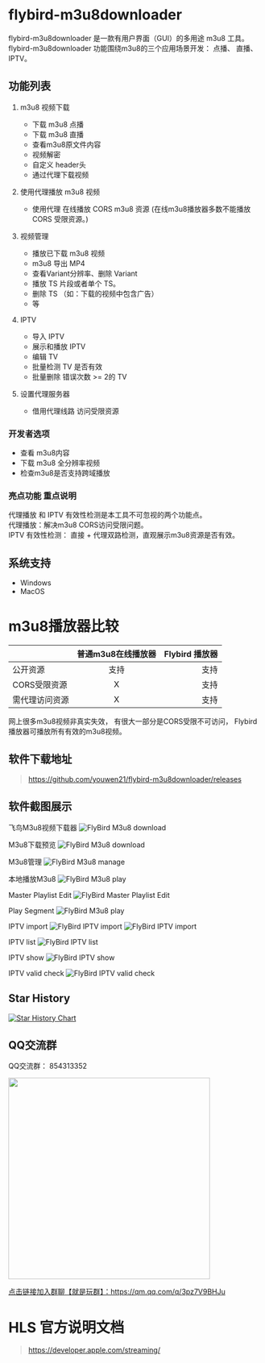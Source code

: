 # flybird-m3u8downloader
flybird-m3u8downloader 是一款有用户界面（GUI）的多用途 m3u8 工具。  
flybird-m3u8downloader 功能围绕m3u8的三个应用场景开发： 点播、 直播、 IPTV。  

## 功能列表
 1. m3u8 视频下载
    - 下载 m3u8 点播
    - 下载 m3u8 直播 
    - 查看m3u8原文件内容
    - 视频解密
    - 自定义 header头
    - 通过代理下载视频

 2. 使用代理播放 m3u8 视频
    -  使用代理 在线播放 CORS m3u8 资源 (在线m3u8播放器多数不能播放 CORS 受限资源。)

 3. 视频管理
    - 播放已下载 m3u8 视频
    - m3u8 导出 MP4
    - 查看Variant分辨率、删除 Variant
    - 播放 TS 片段或者单个 TS。
    - 删除 TS （如：下载的视频中包含广告）
    - 等

 4. IPTV
    - 导入 IPTV
    - 展示和播放 IPTV
    - 编辑 TV
    - 批量检测 TV 是否有效
    - 批量删除 错误次数 >= 2的 TV

 5. 设置代理服务器
    - 借用代理线路 访问受限资源

### 开发者选项
   - 查看 m3u8内容
   - 下载 m3u8 全分辨率视频
   - 检查m3u8是否支持跨域播放

### 亮点功能 重点说明
代理播放 和 IPTV 有效性检测是本工具不可忽视的两个功能点。  
代理播放：解决m3u8 CORS访问受限问题。  
IPTV 有效性检测： 直接 + 代理双路检测，直观展示m3u8资源是否有效。

## 系统支持
 - Windows 
 - MacOS

# m3u8播放器比较

|     |      普通m3u8在线播放器      |  Flybird 播放器 |
|----------|:-------------:|------:|
| 公开资源 |   支持 | 支持 |
| CORS受限资源 |    X   |   支持 |
| 需代理访问资源 | X |    支持 |



网上很多m3u8视频非真实失效， 有很大一部分是CORS受限不可访问， Flybird 播放器可播放所有有效的m3u8视频。 


## 软件下载地址
> https://github.com/youwen21/flybird-m3u8downloader/releases


## 软件截图展示
飞鸟M3u8视频下载器
![FlyBird M3u8 download](flybird-m3u8.png) 

M3u8下载预览
![FlyBird M3u8 download](download-preview.png)  


M3u8管理
![FlyBird M3u8 manage](./manage.png)  

本地播放M3u8
![FlyBird M3u8 play](play.png) 

Master Playlist Edit
![FlyBird Master Playlist Edit](master-playlist-edit.jpg) 

Play Segment
![FlyBird M3u8 play](play-ts.jpg) 


IPTV import
![FlyBird IPTV import](iptv-import-url.jpg) 
![FlyBird IPTV import](iptv-import-content.jpg) 

IPTV list
![FlyBird IPTV list](iptv-list.jpg) 

IPTV show
![FlyBird IPTV show](iptv-show.jpg) 

IPTV valid check
![FlyBird IPTV valid check](iptv-valid-check.jpg) 

## Star History

[![Star History Chart](https://api.star-history.com/svg?repos=youwen21/flybird-m3u8downloader&type=Date)](https://star-history.com/#youwen21/flybird-m3u8downloader&Date)



## QQ交流群
QQ交流群： 854313352  

<img src="qrcode_1717081395364.jpg" width="400" />  

<a href="https://qm.qq.com/q/3pz7V9BHJu">点击链接加入群聊【就是玩群】：https://qm.qq.com/q/3pz7V9BHJu</a>




# HLS 官方说明文档
> https://developer.apple.com/streaming/